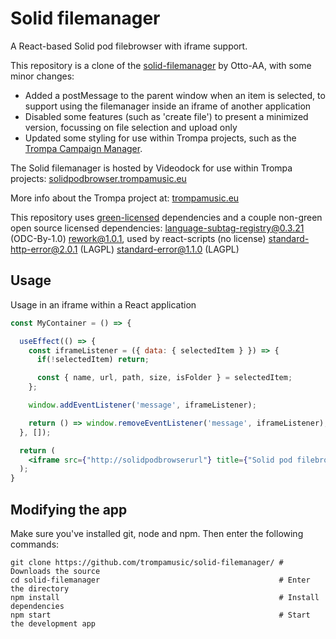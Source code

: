 # Solid filemanager

A React-based Solid pod filebrowser with iframe support.

This repository is a clone of the [solid-filemanager](https://github.com/Otto-AA/solid-filemanager) by Otto-AA, with some minor changes:
- Added a postMessage to the parent window when an item is selected, to support using the filemanager inside an iframe of another application
- Disabled some features (such as 'create file') to present a minimized version, focussing on file selection and upload only
- Updated some styling for use within Trompa projects, such as the [Trompa Campaign Manager](https://github.com/trompamusic/trompa-campaign-manager).


The Solid filemanager is hosted by Videodock for use within Trompa projects:
[solidpodbrowser.trompamusic.eu](http://solidpodbrowser.trompamusic.eu)

More info about the Trompa project at: [trompamusic.eu](https://trompamusic.eu/)

This repository uses [green-licensed](https://github.com/google/js-green-licenses) dependencies and a couple non-green open source licensed dependencies:
language-subtag-registry@0.3.21 (ODC-By-1.0)
rework@1.0.1, used by react-scripts (no license) 
standard-http-error@2.0.1 (LAGPL)
standard-error@1.1.0 (LAGPL)

## Usage

Usage in an iframe within a React application

```jsx
const MyContainer = () => {

  useEffect(() => {
    const iframeListener = ({ data: { selectedItem } }) => {
      if(!selectedItem) return;

      const { name, url, path, size, isFolder } = selectedItem;
    };

    window.addEventListener('message', iframeListener); 

    return () => window.removeEventListener('message', iframeListener);
  }, []);

  return (
    <iframe src={"http://solidpodbrowserurl"} title={"Solid pod filebrowser"} />
  );
}

```

## Modifying the app
Make sure you've installed git, node and npm. Then enter the following commands:

```shell
git clone https://github.com/trompamusic/solid-filemanager/ # Downloads the source
cd solid-filemanager                                        # Enter the directory
npm install                                                 # Install dependencies
npm start                                                   # Start the development app
```
